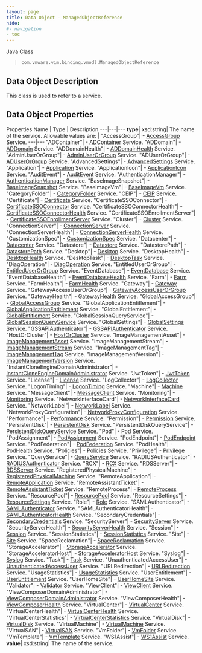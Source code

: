```yaml
---
layout: page
title: Data Object - ManagedObjectReference
hide:
#- navigation
- toc
---
```






Java Class
> `com.vmware.vim.binding.vmodl.ManagedObjectReference`


## Data Object Description

This class is used to refer to a service.

## Data Object Properties
Properties
Name |  Type |  Description
---|---|---
**type**|  xsd:string|  The name of the service. Allowable values are: | "AccessGroup"|  \- [AccessGroup](vdi.users.AccessGroup.md) Service.
---|---
"ADContainer"|  \- [ADContainer](vdi.utils.ADContainer.md) Service.
"ADDomain"|  \- [ADDomain](vdi.utils.ADDomain.md) Service.
"ADDomainHealth"|  \- [ADDomainHealth](vdi.health.ADDomainHealth.md) Service.
"AdminUserOrGroup"|  \- [AdminUserOrGroup](vdi.users.AdminUserOrGroup.md) Service.
"ADUserOrGroup"|  \- [ADUserOrGroup](vdi.users.ADUserOrGroup.md) Service.
"AdvancedSettings"|  \- [AdvancedSettings](vdi.utils.AdvancedSettings.md) Service.
"Application"|  \- [Application](vdi.resources.Application.md) Service.
"ApplicationIcon"|  \- [ApplicationIcon](vdi.resources.ApplicationIcon.md) Service.
"AuditEvent"|  \- [AuditEvent](vdi.infrastructure.AuditEvent.md) Service.
"AuthenticationManager"|  \- [AuthenticationManager](vdi.AuthenticationManager.md) Service.
"BaseImageSnapshot"|  \- [BaseImageSnapshot](vdi.utils.virtualcenter.BaseImageSnapshot.md) Service.
"BaseImageVm"|  \- [BaseImageVm](vdi.utils.virtualcenter.BaseImageVm.md) Service.
"CategoryFolder"|  \- [CategoryFolder](vdi.utils.CategoryFolder.md) Service.
"CEIP"|  \- [CEIP](vdi.infrastructure.CEIP.md) Service.
"Certificate"|  \- [Certificate](vdi.utils.Certificate.md) Service.
"CertificateSSOConnector"|  \- [CertificateSSOConnector](vdi.infrastructure.CertificateSSOConnector.md) Service.
"CertificateSSOConnectorHealth"|  \- [CertificateSSOConnectorHealth](vdi.health.CertificateSSOConnectorHealth.md) Service.
"CertificateSSOEnrollmentServer"|  \- [CertificateSSOEnrollmentServer](vdi.infrastructure.CertificateSSOEnrollmentServer.md) Service.
"Cluster"|  \- [Cluster](vdi.utils.Cluster.md) Service.
"ConnectionServer"|  \- [ConnectionServer](vdi.infrastructure.ConnectionServer.md) Service.
"ConnectionServerHealth"|  \- [ConnectionServerHealth](vdi.health.ConnectionServerHealth.md) Service.
"CustomizationSpec"|  \- [CustomizationSpec](vdi.utils.virtualcenter.CustomizationSpec.md) Service.
"Datacenter"|  \- [Datacenter](vdi.utils.virtualcenter.Datacenter.md) Service.
"Datastore"|  \- [Datastore](vdi.utils.virtualcenter.Datastore.md) Service.
"DatastorePath"|  \- [DatastorePath](vdi.utils.virtualcenter.DatastorePath.md) Service.
"Desktop"|  \- [Desktop](vdi.resources.Desktop.md) Service.
"DesktopHealth"|  \- [DesktopHealth](vdi.health.DesktopHealth.md) Service.
"DesktopTask"|  \- [DesktopTask](vdi.task.DesktopTask.md) Service.
"DiagOperation"|  \- [DiagOperation](vdi.infrastructure.DiagOperation.md) Service.
"EntitledUserOrGroup"|  \- [EntitledUserOrGroup](vdi.users.EntitledUserOrGroup.md) Service.
"EventDatabase"|  \- [EventDatabase](vdi.infrastructure.EventDatabase.md) Service.
"EventDatabaseHealth"|  \- [EventDatabaseHealth](vdi.health.EventDatabaseHealth.md) Service.
"Farm"|  \- [Farm](vdi.resources.Farm.md) Service.
"FarmHealth"|  \- [FarmHealth](vdi.health.FarmHealth.md) Service.
"Gateway"|  \- [Gateway](vdi.infrastructure.Gateway.md) Service.
"GatewayAccessUserOrGroup"|  \- [GatewayAccessUserOrGroup](vdi.users.GatewayAccessUserOrGroup.md) Service.
"GatewayHealth"|  \- [GatewayHealth](vdi.health.GatewayHealth.md) Service.
"GlobalAccessGroup"|  \- [GlobalAccessGroup](vdi.users.GlobalAccessGroup.md) Service.
"GlobalApplicationEntitlement"|  \- [GlobalApplicationEntitlement](vdi.federation.GlobalApplicationEntitlement.md) Service.
"GlobalEntitlement"|  \- [GlobalEntitlement](vdi.federation.GlobalEntitlement.md) Service.
"GlobalSessionQueryService"|  \- [GlobalSessionQueryService](vdi.users.GlobalSessionQueryService.md) Service.
"GlobalSettings"|  \- [GlobalSettings](vdi.infrastructure.GlobalSettings.md) Service.
"GSSAPIAuthenticator"|  \- [GSSAPIAuthenticator](vdi.infrastructure.GSSAPIAuthenticator.md) Service.
"HostOrCluster"|  \- [HostOrCluster](vdi.utils.virtualcenter.HostOrCluster.md) Service.
"ImageManagementAsset"|  \- [ImageManagementAsset](vdi.utils.imagemanagement.ImageManagementAsset.md) Service.
"ImageManagementStream"|  \- [ImageManagementStream](vdi.utils.imagemanagement.ImageManagementStream.md) Service.
"ImageManagementTag"|  \- [ImageManagementTag](vdi.utils.imagemanagement.ImageManagementTag.md) Service.
"ImageManagementVersion"|  \- [ImageManagementVersion](vdi.utils.imagemanagement.ImageManagementVersion.md) Service.
"InstantCloneEngineDomainAdministrator"|  \- [InstantCloneEngineDomainAdministrator](vdi.utils.InstantCloneEngineDomainAdministrator.md) Service.
"JwtToken"|  \- [JwtToken](vdi.infrastructure.JwtToken.md) Service.
"License"|  \- [License](vdi.infrastructure.License.md) Service.
"LogCollector"|  \- [LogCollector](vdi.utils.logcollector.LogCollector.md) Service.
"LogonTiming"|  \- [LogonTiming](vdi.helpdesk.LogonTiming.md) Service.
"Machine"|  \- [Machine](vdi.resources.Machine.md) Service.
"MessageClient"|  \- [MessageClient](vdi.utils.MessageClient.md) Service.
"Monitoring"|  \- [Monitoring](vdi.health.Monitoring.md) Service.
"NetworkInterfaceCard"|  \- [NetworkInterfaceCard](vdi.utils.virtualcenter.NetworkInterfaceCard.md) Service.
"NetworkLabel"|  \- [NetworkLabel](vdi.utils.virtualcenter.NetworkLabel.md) Service.
"NetworkProxyConfiguration"|  \- [NetworkProxyConfiguration](vdi.infrastructure.NetworkProxyConfiguration.md) Service.
"Performance"|  \- [Performance](vdi.helpdesk.Performance.md) Service.
"Permission"|  \- [Permission](vdi.users.Permission.md) Service.
"PersistentDisk"|  \- [PersistentDisk](vdi.resources.PersistentDisk.md) Service.
"PersistentDiskQueryService"|  \- [PersistentDiskQueryService](vdi.resources.PersistentDiskQueryService.md) Service.
"Pod"|  \- [Pod](vdi.federation.Pod.md) Service.
"PodAssignment"|  \- [PodAssignment](vdi.federation.PodAssignment.md) Service.
"PodEndpoint"|  \- [PodEndpoint](vdi.federation.PodEndpoint.md) Service.
"PodFederation"|  \- [PodFederation](vdi.federation.PodFederation.md) Service.
"PodHealth"|  \- [PodHealth](vdi.health.PodHealth.md) Service.
"Policies"|  \- [Policies](vdi.users.Policies.md) Service.
"Privilege"|  \- [Privilege](vdi.users.Privilege.md) Service.
"QueryService"|  \- [QueryService](vdi.query.QueryService.md) Service.
"RADIUSAuthenticator"|  \- [RADIUSAuthenticator](vdi.infrastructure.RADIUSAuthenticator.md) Service.
"RCX"|  \- [RCX](vdi.infrastructure.RCX.md) Service.
"RDSServer"|  \- [RDSServer](vdi.resources.RDSServer.md) Service.
"RegisteredPhysicalMachine"|  \- [RegisteredPhysicalMachine](vdi.resources.RegisteredPhysicalMachine.md) Service.
"RemoteApplication"|  \- [RemoteApplication](vdi.helpdesk.RemoteApplication.md) Service.
"RemoteAssistantTicket"|  \- [RemoteAssistantTicket](vdi.helpdesk.RemoteAssistantTicket.md) Service.
"RemoteProcess"|  \- [RemoteProcess](vdi.helpdesk.RemoteProcess.md) Service.
"ResourcePool"|  \- [ResourcePool](vdi.utils.virtualcenter.ResourcePool.md) Service.
"ResourceSettings"|  \- [ResourceSettings](vdi.utils.ResourceSettings.md) Service.
"Role"|  \- [Role](vdi.users.Role.md) Service.
"SAMLAuthenticator"|  \- [SAMLAuthenticator](vdi.infrastructure.SAMLAuthenticator.md) Service.
"SAMLAuthenticatorHealth"|  \- [SAMLAuthenticatorHealth](vdi.health.SAMLAuthenticatorHealth.md) Service.
"SecondaryCredentials"|  \- [SecondaryCredentials](vdi.users.SecondaryCredentials.md) Service.
"SecurityServer"|  \- [SecurityServer](vdi.infrastructure.SecurityServer.md) Service.
"SecurityServerHealth"|  \- [SecurityServerHealth](vdi.health.SecurityServerHealth.md) Service.
"Session"|  \- [Session](vdi.users.Session.md) Service.
"SessionStatistics"|  \- [SessionStatistics](vdi.statistics.SessionStatistics.md) Service.
"Site"|  \- [Site](vdi.federation.Site.md) Service.
"SpaceReclamation"|  \- [SpaceReclamation](vdi.utils.virtualcenter.SpaceReclamation.md) Service.
"StorageAccelerator"|  \- [StorageAccelerator](vdi.utils.virtualcenter.StorageAccelerator.md) Service.
"StorageAcceleratorHost"|  \- [StorageAcceleratorHost](vdi.utils.virtualcenter.StorageAcceleratorHost.md) Service.
"Syslog"|  \- [Syslog](vdi.infrastructure.Syslog.md) Service.
"Task"|  \- [Task](vdi.task.Task.md) Service.
"UnauthenticatedAccessUser"|  \- [UnauthenticatedAccessUser](vdi.users.UnauthenticatedAccessUser.md) Service.
"URLRedirection"|  \- [URLRedirection](vdi.infrastructure.URLRedirection.md) Service.
"UsageStatistics"|  \- [UsageStatistics](vdi.statistics.UsageStatistics.md) Service.
"UserEntitlement"|  \- [UserEntitlement](vdi.users.UserEntitlement.md) Service.
"UserHomeSite"|  \- [UserHomeSite](vdi.federation.UserHomeSite.md) Service.
"Validator"|  \- [Validator](vdi.utils.Validator.md) Service.
"ViewClient"|  \- [ViewClient](vdi.helpdesk.ViewClient.md) Service.
"ViewComposerDomainAdministrator"|  \- [ViewComposerDomainAdministrator](vdi.utils.viewcomposer.ViewComposerDomainAdministrator.md) Service.
"ViewComposerHealth"|  \- [ViewComposerHealth](vdi.health.ViewComposerHealth.md) Service.
"VirtualCenter"|  \- [VirtualCenter](vdi.infrastructure.VirtualCenter.md) Service.
"VirtualCenterHealth"|  \- [VirtualCenterHealth](vdi.health.VirtualCenterHealth.md) Service.
"VirtualCenterStatistics"|  \- [VirtualCenterStatistics](vdi.statistics.VirtualCenterStatistics.md) Service.
"VirtualDisk"|  \- [VirtualDisk](vdi.utils.virtualcenter.VirtualDisk.md) Service.
"VirtualMachine"|  \- [VirtualMachine](vdi.utils.virtualcenter.VirtualMachine.md) Service.
"VirtualSAN"|  \- [VirtualSAN](vdi.utils.virtualcenter.VirtualSAN.md) Service.
"VmFolder"|  \- [VmFolder](vdi.utils.virtualcenter.VmFolder.md) Service.
"VmTemplate"|  \- [VmTemplate](vdi.utils.virtualcenter.VmTemplate.md) Service.
"WS1Assist"|  \- [WS1Assist](vdi.helpdesk.WS1Assist.md) Service.
**value**|  xsd:string|  The name of the service.


 
